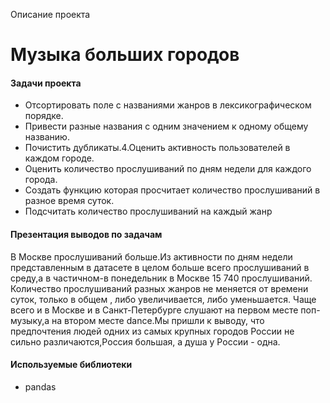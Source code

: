 Описание проекта

# Музыка больших городов

#### Задачи проекта 
- Отсортировать поле с названиями жанров в лексикографическом порядке.
- Привести разные названия с одним значением к одному общему названию.
- Почистить дубликаты.4.Оценить активность пользователей в каждом городе.
- Оценить количество прослушиваний по дням недели для каждого города.
- Создать функцию которая просчитает количество прослушиваний в разное время суток.
- Подсчитать количество прослушиваний на каждый жанр




#### Презентация выводов по задачам
В Москве прослушиваний больше.Из активности по дням недели представленным в датасете в целом больше всего прослушиваний в среду,а в частичном-в понедельник в Москве 15 740 прослушиваний. Количество прослушиваний разных жанров не меняется от времени суток, только в общем , либо увеличивается, либо уменьшается. Чаще всего и в Москве и в Санкт-Петербурге слушают на первом месте поп-музыку,а на втором месте dance.Мы пришли к выводу, что предпочтения людей одних из самых крупных городов России не сильно различаются,Россия большая, а душа у России - одна.

#### Используемые библиотеки
- pandas
